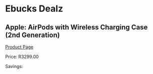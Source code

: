 
# Ebucks Dealz
## Apple: AirPods with Wireless Charging Case (2nd Generation)
[Product Page](https://www.ebucks.com/web/shop/productSelected.do?prodId=496816900&catId=1158501552)

Price: R3299.00

Savings: 


	